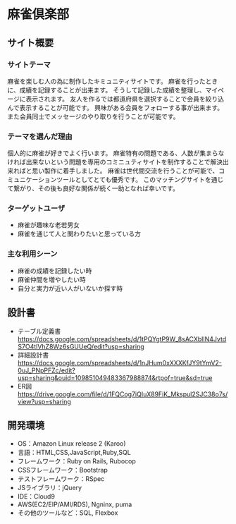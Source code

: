 # 麻雀倶楽部

## サイト概要
### サイトテーマ
麻雀を楽しむ人の為に制作したキミュニティサイトです。
麻雀を行ったときに、成績を記録することが出来ます。
そうして記録した成績を整理し、マイページに表示されます。
友人を作るでは都道府県を選択することで会員を絞り込んで表示することが可能です。
興味がある会員をフォローする事が出来ます。
また会員同士でメッセージのやり取りを行うことが可能です。

### テーマを選んだ理由
個人的に麻雀が好きでよく行います。
麻雀特有の問題である、人数が集まらなければ出来ないという問題を専用のコミニュティサイトを制作することで解決出来ればと思い製作に着手しました。
麻雀は世代間交流を行うことが可能で、コミュニケーションツールとしてとても優秀です。
このマッチングサイトを通じて繋がり、その後も良好な関係が続く一助となれば幸いです。

### ターゲットユーザ
- 麻雀が趣味な老若男女
- 麻雀を通じて人と関わりたいと思っている方

### 主な利用シーン
- 麻雀の成績を記録したい時
- 麻雀仲間を増やしたい時
- 自分と実力が近い人がいないか探す時

## 設計書
- テーブル定義書<https://docs.google.com/spreadsheets/d/1tPQYgtP9W_8sACXblIN4JvtdS7O4tlVhZ8Wz6sGUUeQ/edit?usp=sharing>
- 詳細設計書<https://docs.google.com/spreadsheets/d/1nJHum0xXXXKfJY9tYmV2-0uJ_PNpPFZc/edit?usp=sharing&ouid=109851049483367988874&rtpof=true&sd=true>
- ER図<https://drive.google.com/file/d/1FQCog7iQIuX89FiK_Mkspul2SJC38o7s/view?usp=sharing>

## 開発環境
- OS：Amazon Linux release 2 (Karoo)
- 言語：HTML,CSS,JavaScript,Ruby,SQL
- フレームワーク：Ruby on Rails, Rubocop
- CSSフレームワーク：Bootstrap
- テストフレームワーク：RSpec
- JSライブラリ：jQuery
- IDE：Cloud9
- AWS(EC2/EIP/AMI/RDS), Ngninx, puma
- その他のツールなど：SQL, Flexbox
